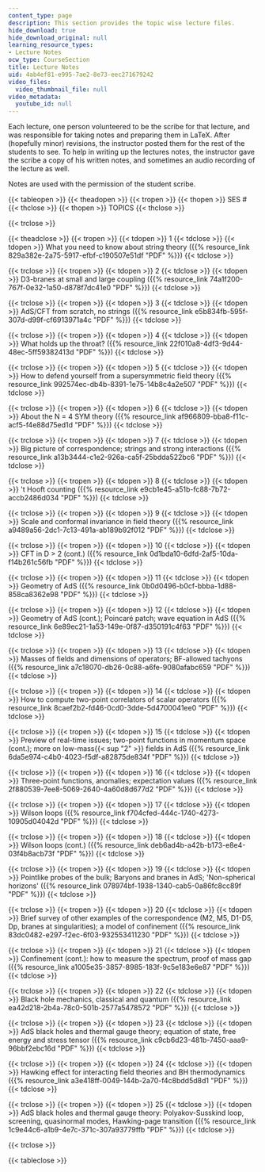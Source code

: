 ```yaml
---
content_type: page
description: This section provides the topic wise lecture files.
hide_download: true
hide_download_original: null
learning_resource_types:
- Lecture Notes
ocw_type: CourseSection
title: Lecture Notes
uid: 4ab4ef81-e995-7ae2-8e73-eec271679242
video_files:
  video_thumbnail_file: null
video_metadata:
  youtube_id: null
---
```


Each lecture, one person volunteered to be the scribe for that lecture, and was responsible for taking notes and preparing them in LaTeX. After (hopefully minor) revisions, the instructor posted them for the rest of the students to see. To help in writing up the lectures notes, the instructor gave the scribe a copy of his written notes, and sometimes an audio recording of the lecture as well.

Notes are used with the permission of the student scribe.

{{< tableopen >}}
{{< theadopen >}}
{{< tropen >}}
{{< thopen >}}
SES #
{{< thclose >}}
{{< thopen >}}
TOPICS
{{< thclose >}}

{{< trclose >}}

{{< theadclose >}}
{{< tropen >}}
{{< tdopen >}}
1
{{< tdclose >}}
{{< tdopen >}}
What you need to know about string theory ({{% resource_link 829a382e-2a75-5917-efbf-c190507e51df "PDF" %}})
{{< tdclose >}}

{{< trclose >}}
{{< tropen >}}
{{< tdopen >}}
2
{{< tdclose >}}
{{< tdopen >}}
D3-branes at small and large coupling ({{% resource_link 74a1f200-767f-0e32-1a50-d878f7dc41e0 "PDF" %}})
{{< tdclose >}}

{{< trclose >}}
{{< tropen >}}
{{< tdopen >}}
3
{{< tdclose >}}
{{< tdopen >}}
AdS/CFT from scratch, no strings ({{% resource_link e5b834fb-595f-307d-d99f-cf6913971a4c "PDF" %}})
{{< tdclose >}}

{{< trclose >}}
{{< tropen >}}
{{< tdopen >}}
4
{{< tdclose >}}
{{< tdopen >}}
What holds up the throat? ({{% resource_link 22f010a8-4df3-9d44-48ec-5ff59382413d "PDF" %}})
{{< tdclose >}}

{{< trclose >}}
{{< tropen >}}
{{< tdopen >}}
5
{{< tdclose >}}
{{< tdopen >}}
How to defend yourself from a supersymmetric field theory ({{% resource_link 992574ec-db4b-8391-1e75-14b8c4a2e507 "PDF" %}})
{{< tdclose >}}

{{< trclose >}}
{{< tropen >}}
{{< tdopen >}}
6
{{< tdclose >}}
{{< tdopen >}}
About the N = 4 SYM theory ({{% resource_link af966809-bba8-f11c-acf5-f4e88d75ed1d "PDF" %}})
{{< tdclose >}}

{{< trclose >}}
{{< tropen >}}
{{< tdopen >}}
7
{{< tdclose >}}
{{< tdopen >}}
Big picture of correspondence; strings and strong interactions ({{% resource_link a13b3444-c1e2-926a-ca5f-25bdda522bc6 "PDF" %}})
{{< tdclose >}}

{{< trclose >}}
{{< tropen >}}
{{< tdopen >}}
8
{{< tdclose >}}
{{< tdopen >}}
't Hooft counting ({{% resource_link e9cb1e45-a51b-fc88-7b72-accb2486d034 "PDF" %}})
{{< tdclose >}}

{{< trclose >}}
{{< tropen >}}
{{< tdopen >}}
9
{{< tdclose >}}
{{< tdopen >}}
Scale and conformal invariance in field theory ({{% resource_link a9489a56-2dc1-7c13-491a-ab189b92f012 "PDF" %}})
{{< tdclose >}}

{{< trclose >}}
{{< tropen >}}
{{< tdopen >}}
10
{{< tdclose >}}
{{< tdopen >}}
CFT in D > 2 (cont.) ({{% resource_link 0d1bda10-6dfd-2af5-10da-f14b261c56fb "PDF" %}})
{{< tdclose >}}

{{< trclose >}}
{{< tropen >}}
{{< tdopen >}}
11
{{< tdclose >}}
{{< tdopen >}}
Geometry of AdS ({{% resource_link 0b0d0496-b0cf-bbba-1d88-858ca8362e98 "PDF" %}})
{{< tdclose >}}

{{< trclose >}}
{{< tropen >}}
{{< tdopen >}}
12
{{< tdclose >}}
{{< tdopen >}}
Geometry of AdS (cont.); Poincaré patch; wave equation in AdS ({{% resource_link 6e89ec21-1a53-149e-0f87-d350191c4f63 "PDF" %}})
{{< tdclose >}}

{{< trclose >}}
{{< tropen >}}
{{< tdopen >}}
13
{{< tdclose >}}
{{< tdopen >}}
Masses of fields and dimensions of operators; BF-allowed tachyons ({{% resource_link a7c18070-db26-0c88-a6fe-9080afabc659 "PDF" %}})
{{< tdclose >}}

{{< trclose >}}
{{< tropen >}}
{{< tdopen >}}
14
{{< tdclose >}}
{{< tdopen >}}
How to compute two-point correlators of scalar operators ({{% resource_link 8caef2b2-fd46-0cd0-3dde-5d4700041ee0 "PDF" %}})
{{< tdclose >}}

{{< trclose >}}
{{< tropen >}}
{{< tdopen >}}
15
{{< tdclose >}}
{{< tdopen >}}
Preview of real-time issues; two-point functions in momentum space (cont.); more on low-mass{{< sup "2" >}} fields in AdS ({{% resource_link 6da5e974-c4b0-4023-f5df-a82875de834f "PDF" %}})
{{< tdclose >}}

{{< trclose >}}
{{< tropen >}}
{{< tdopen >}}
16
{{< tdclose >}}
{{< tdopen >}}
Three-point functions, anomalies; expectation values ({{% resource_link 2f880539-7ee8-5069-2640-4a60d8d677d2 "PDF" %}})
{{< tdclose >}}

{{< trclose >}}
{{< tropen >}}
{{< tdopen >}}
17
{{< tdclose >}}
{{< tdopen >}}
Wilson loops ({{% resource_link f704cfed-444c-1740-4273-10905d04042d "PDF" %}})
{{< tdclose >}}

{{< trclose >}}
{{< tropen >}}
{{< tdopen >}}
18
{{< tdclose >}}
{{< tdopen >}}
Wilson loops (cont.) ({{% resource_link deb6ad4b-a42b-b173-e8e4-03f4b8acb73f "PDF" %}})
{{< tdclose >}}

{{< trclose >}}
{{< tropen >}}
{{< tdopen >}}
19
{{< tdclose >}}
{{< tdopen >}}
Pointlike probes of the bulk; Baryons and branes in AdS; 'Non-spherical horizons' ({{% resource_link 078974bf-1938-1340-cab5-0a86fc8cc89f "PDF" %}})
{{< tdclose >}}

{{< trclose >}}
{{< tropen >}}
{{< tdopen >}}
20
{{< tdclose >}}
{{< tdopen >}}
Brief survey of other examples of the correspondence (M2, M5, D1-D5, Dp, branes at singularities); a model of confinement ({{% resource_link 83dc0482-e297-f2ec-6f03-932553411230 "PDF" %}})
{{< tdclose >}}

{{< trclose >}}
{{< tropen >}}
{{< tdopen >}}
21
{{< tdclose >}}
{{< tdopen >}}
Confinement (cont.): how to measure the spectrum, proof of mass gap ({{% resource_link a1005e35-3857-8985-183f-9c5e183e6e87 "PDF" %}})
{{< tdclose >}}

{{< trclose >}}
{{< tropen >}}
{{< tdopen >}}
22
{{< tdclose >}}
{{< tdopen >}}
Black hole mechanics, classical and quantum ({{% resource_link ea42d218-2b4a-78c0-501b-2577a5478572 "PDF" %}})
{{< tdclose >}}

{{< trclose >}}
{{< tropen >}}
{{< tdopen >}}
23
{{< tdclose >}}
{{< tdopen >}}
AdS black holes and thermal gauge theory; equation of state, free energy and stress tensor ({{% resource_link c9cb6d23-481b-7450-aaa9-96bbf2ebc16d "PDF" %}})
{{< tdclose >}}

{{< trclose >}}
{{< tropen >}}
{{< tdopen >}}
24
{{< tdclose >}}
{{< tdopen >}}
Hawking effect for interacting field theories and BH thermodynamics ({{% resource_link a3e418ff-0049-144b-2a70-f4c8bdd5d8d1 "PDF" %}})
{{< tdclose >}}

{{< trclose >}}
{{< tropen >}}
{{< tdopen >}}
25
{{< tdclose >}}
{{< tdopen >}}
AdS black holes and thermal gauge theory: Polyakov-Susskind loop, screening, quasinormal modes, Hawking-page transition ({{% resource_link 1c9e44c6-a1b9-4e7c-371c-307a93779ffb "PDF" %}})
{{< tdclose >}}

{{< trclose >}}

{{< tableclose >}}